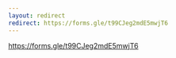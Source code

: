 ```yaml
---
layout: redirect
redirect: https://forms.gle/t99CJeg2mdE5mwjT6
---
```


https://forms.gle/t99CJeg2mdE5mwjT6
